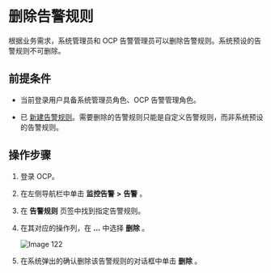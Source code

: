 # 删除告警规则

根据业务需求，系统管理员和 OCP 告警管理员可以删除告警规则。系统预设的告警规则不可删除。

## 前提条件

* 当前登录用户具备系统管理员角色、OCP 告警管理角色。

* 已 [新建告警规则](../300.manage-alert-rules/100.create-an-alert-rule.md)。需要删除的告警规则只能是自定义告警规则，而非系统预设的告警规则。

## 操作步骤

1. 登录 OCP。

2. 在左侧导航栏中单击 **监控告警** **\>** **告警** 。

3. 在 **告警规则** 页签中找到指定告警规则。

4. 在其对应的操作列，在 **...** 中选择 **删除** 。

   ![Image 122](https://obbusiness-private.oss-cn-shanghai.aliyuncs.com/doc/img/ocp/421/alarm/%E5%88%A0%E9%99%A4%E5%91%8A%E8%AD%A6%E8%A7%84%E5%88%99-1.png)

5. 在系统弹出的确认删除该告警规则的对话框中单击 **删除** 。
